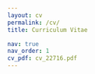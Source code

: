```yaml
---
layout: cv
permalink: /cv/
title: Curriculum Vitae

nav: true
nav_order: 1
cv_pdf: cv_22716.pdf
---
```

